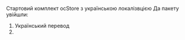 Стартовий комплект ocStore з українською локалізвцією
 Да пакету увійшли:
 1. Український перевод
 2.
